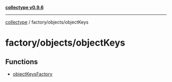 [**collectype v0.9.6**](../../../README.md)

***

[collectype](../../../modules.md) / factory/objects/objectKeys

# factory/objects/objectKeys

## Functions

- [objectKeysFactory](functions/objectKeysFactory.md)
